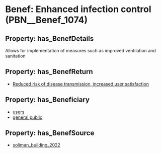 # Benef: __Enhanced infection control__ (PBN__Benef_1074)

## Property: has_BenefDetails

Allows for implementation of measures such as improved ventilation and sanitation

## Property: has_BenefReturn

* [Reduced risk of disease transmission, increased user satisfaction](../BenefReturn/PBN__BenefReturn_1200)

## Property: has_Beneficiary

* [users](../Stakeholder/PBN__Stakeholder_430)
* [general public](../Stakeholder/PBN__Stakeholder_29)

## Property: has_BenefSource

* [soliman_building_2022](../Article/PBN__Article_224)

